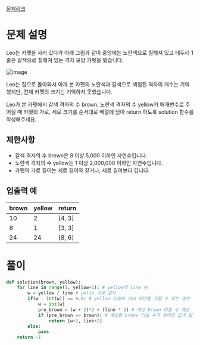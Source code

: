 [문제링크](https://programmers.co.kr/learn/courses/30/lessons/42842)

# 문제 설명

Leo는 카펫을 사러 갔다가 아래 그림과 같이 중앙에는 노란색으로 칠해져 있고 테두리 1줄은 갈색으로 칠해져 있는 격자 모양 카펫을 봤습니다.

![image](https://user-images.githubusercontent.com/102650903/174382317-49d447a0-f140-4c47-b347-f7171b52632d.png)

Leo는 집으로 돌아와서 아까 본 카펫의 노란색과 갈색으로 색칠된 격자의 개수는 기억했지만, 전체 카펫의 크기는 기억하지 못했습니다.

Leo가 본 카펫에서 갈색 격자의 수 brown, 노란색 격자의 수 yellow가 매개변수로 주어질 때 카펫의 가로, 세로 크기를 순서대로 배열에 담아 return 하도록 solution 함수를 작성해주세요.


**제한사항**
---------

* 갈색 격자의 수 brown은 8 이상 5,000 이하인 자연수입니다.
* 노란색 격자의 수 yellow는 1 이상 2,000,000 이하인 자연수입니다.
* 카펫의 가로 길이는 세로 길이와 같거나, 세로 길이보다 깁니다.



**입출력 예**
-------------
brown |	yellow	| return
---|---|---
10	| 2	|	[4, 3]
8	|	1	|	[3, 3]
24	|	24	|	[8, 6]



# 풀이
```python
def solution(brown, yellow):
    for line in range(1, yellow+1): # yellow의 line 수
        w = yellow / line # yello 가로 길이
        if(w - int(w)) == 0.0: # yellow 타일이 여러 라인을 가질 수 있는 경우
            w = int(w)
            pre_brown = (w + 2)*2 + (line * 2) # 예상 brown 타일 수 계산
            if (pre_brown == brown): # 예상한 bronw 타일 수가 주어진 값과 일치할 때
                return [w+2, line+2]
        else:
            pass
    return -1
```



 
 


